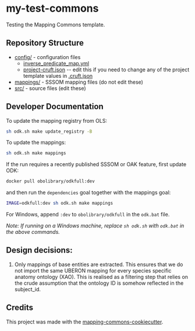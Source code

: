 # my-test-commons

Testing the Mapping Commons template.

## Repository Structure

* [config/](config/) - configuration files
    * [inverse_predicate_map.yml](config/inverse_predicate_map.yml)
    * [project-cruft.json](config/project-cruft.json) -- edit this if you need to change any of the project template values in [.cruft.json](.cruft.json)
* [mappings/](mappings/) - SSSOM mapping files (do not edit these)
* [src/](src/) - source files (edit these)


## Developer Documentation

To update the mapping registry from OLS:

```sh
sh odk.sh make update_registry -B
```

To update the mappings:

```sh
sh odk.sh make mappings
```

If the run requires a recently published SSSOM or OAK feature, first update ODK:

```sh
docker pull obolibrary/odkfull:dev
```

and then run the `dependencies` goal together with the mappings goal:


```sh
IMAGE=odkfull:dev sh odk.sh make mappings
```
For Windows, append `:dev` to `obolibrary/odkfull` in the `odk.bat` file.

*Note: If running on a Windows machine, replace `sh odk.sh` with `odk.bat` in the above commands.*

## Design decisions:

1. Only mappings of base entities are extracted. This ensures that we do not import the same UBERON mapping for every species specific anatomy ontology (XAO). This is realised as a filtering step that relies on the crude assumption that the ontology ID is somehow reflected in the subject_id.


## Credits

This project was made with the
[mapping-commons-cookiecutter](https://github.com/mapping-commons/mapping-commons-cookiecutter).